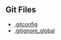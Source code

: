 ## Git Files

- [.gitconfig](https://gist.github.com/bsara/4a7069cc3319d1ec63d7cc4242921cc2)
- [.gitignore_global](https://gist.github.com/bsara/222298560def65c1a655)
